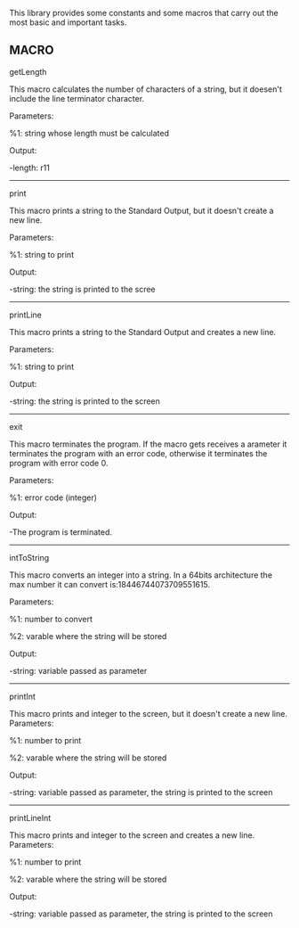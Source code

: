 This library provides some constants and some macros that carry out the most basic and important tasks.

MACRO
------------------------------------------------------------------------------------------------------------------
getLength

This macro calculates the number of characters of a string, but it doesen't include the line terminator character.

Parameters:

%1: string whose length must be calculated

Output:

-length: r11

------------------------------------------------------------------------------------------------------------------
print

This macro prints a string to the Standard Output, but it doesn't create a new line.

Parameters:

%1: string to print

Output:

-string: the string is printed to the scree 

------------------------------------------------------------------------------------------------------------------
printLine

This macro prints a string to the Standard Output and creates a new line.

Parameters:

%1: string to print

Output:

-string: the string is printed to the screen

------------------------------------------------------------------------------------------------------------------
exit

This macro terminates the program.
If the macro gets receives a arameter it terminates the program with an error code, otherwise it terminates the
program with error code 0.

Parameters:

%1: error code (integer)

Output:

-The program is terminated.

------------------------------------------------------------------------------------------------------------------
intToString

This macro converts an integer into a string.
In a 64bits architecture the max number it can convert is:18446744073709551615.

Parameters:

%1: number to convert

%2: varable where the string will be stored

Output:

-string: variable passed as parameter

------------------------------------------------------------------------------------------------------------------
printInt

This macro prints and integer to the screen, but it doesn't create a new line.
Parameters:

%1: number to print

%2: varable where the string will be stored

Output:

-string: variable passed as parameter, the string is printed to the screen

------------------------------------------------------------------------------------------------------------------
printLineInt

This macro prints and integer to the screen and creates a new line.
Parameters:

%1: number to print

%2: varable where the string will be stored

Output:

-string: variable passed as parameter, the string is printed to the screen
